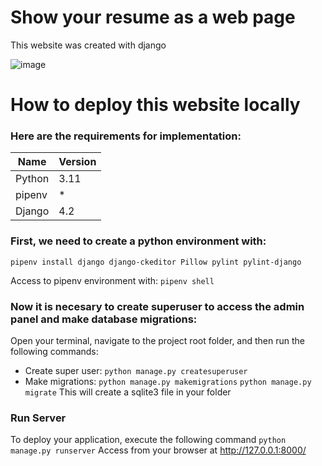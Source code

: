 # Show your resume as a web page

This website was created with django

![image](https://github.com/Jonefg0/webpersonal/assets/42283936/659198e8-09f1-4a0b-bca4-110185c47b7c)

# How to deploy this website locally

### Here are the requirements for implementation:

| Name | Version |
|------|----------|
|Python| 3.11 |
|pipenv| * |
|Django| 4.2 |

### First, we need to create a python environment with:

`pipenv install django django-ckeditor Pillow pylint pylint-django`

Access to pipenv environment with:
`pipenv shell`

### Now it is necesary to create superuser to access the admin panel and make database migrations:
Open your terminal, navigate to the project root folder, and then run the following commands: 
* Create super user:
  `python manage.py createsuperuser`
* Make migrations:
  `python manage.py makemigrations`
  `python manage.py migrate`
This will create a sqlite3 file in your folder

### Run Server
To deploy your application, execute the following command
`python manage.py runserver`
Access from your browser at http://127.0.0.1:8000/







  








